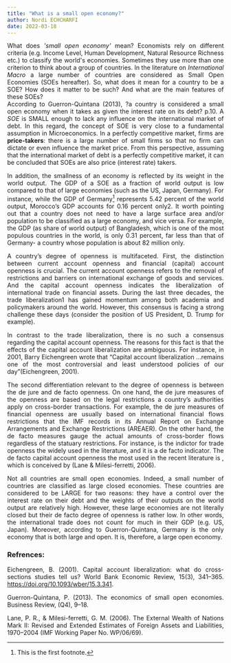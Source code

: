 ```yaml
---
title: "What is a small open economy?"
author: Nordi ECHCHARFI
date: 2022-03-18
---
```


<style>body {text-align: justify}</style>
<style>body {"font-family: Brill; font-size:3pt; text-align: justify}</style>


What does *'small open economy'* mean?
Economists rely on different criteria (e.g. Income Level, Human Development, Natural Resource Richness etc.) to classify the world's economies. Sometimes they use more than one criterion to think about a group of countries. In the literature on *International Macro* a large number of countries are considered as Small Open Economies (SOEs hereafter). So, what does it mean for a country to be a SOE? How does it matter to be such? And what are the main features of these SOEs?   
According to Guerron-Quintana (2013), ?a country is considered a small open economy when it takes as given the interest rate on its debt? p.10. A *SOE* is SMALL enough to lack any influence on the international market of debt. In this regard, the concept of SOE is very close to a fundamental assumption in Microeconomics. In a perfectly competitive market, firms are **price-takers**: there is a large number of small firms so that no firm can dictate or even influence the market price. From this perspective, assuming that the international market of debt is a perfectly competitive market, it can be concluded that SOEs are also price (interest rate) takers.


In addition, the smallness of an economy is reflected by its weight in the world output. The GDP of a SOE as a fraction of world output is low compared to that of large economies (such as the US, Japan, Germany). For instance, while the GDP of Germany[^1] represents 5.42 percent of the world output, Morocco’s GDP accounts for 0.16 percent only2. It worth pointing out that a country does not need to have a large surface area and/or population to be classified as a large economy, and vice versa. For example, the GDP (as share of world output) of Bangladesh, which is one of the most populous countries in the world, is only 0.31 percent, far less than that of Germany- a country whose population is about 82 million only. 
[^1]: This is the first footnote.


A country’s degree of openness is multifaceted. First, the distinction between current account openness and financial (capital) account openness is crucial. The current account openness refers to the removal of restrictions and barriers on international exchange of goods and services. And the capital account openness indicates the liberalization of international trade on financial assets. During the last three decades, the trade liberalization1 has gained momentum among both academia and policymakers around the world. However, this consensus is facing a strong challenge these days (consider the position of US President, D. Trump for example).

In contrast to the trade liberalization, there is no such a consensus regarding the capital account openness. The reasons for this fact is that the effects of the capital account liberalization are ambiguous. For instance, in 2001, Barry Eichengreen wrote that “Capital account liberalization …remains one of the most controversial and least understood policies of our day”(Eichengreen, 2001). 

The second differentiation relevant to the degree of openness is between the de jure and de facto openness. On one hand, the de jure measures of the openness are based on the legal restrictions a country’s authorities apply on cross-border transactions. For example, the de jure measures of financial openness are usually based on international financial flows restrictions that the IMF records in its Annual Report on Exchange Arrangements and Exchange Restrictions (AREAER). On the other hand, the de facto measures gauge the actual amounts of cross-border flows regardless of the statuary restrictions. For instance, is the indictor for trade openness the widely used in the literature, and it is a de facto indicator. The de facto capital account openness the most used in the recent literature is , which is conceived by (Lane & Milesi-ferretti, 2006).

Not all countries are small open economies. Indeed, a small number of countries are classified as large closed economies. These countries are considered to be LARGE for two reasons: they have a control over the interest rate on their debt and the weights of their outputs on the world output are relatively high. However, these large economies are not literally closed but their de facto degree of openness is rather low. In other words, the international trade does not count for much in their GDP (e.g. US, Japan). Moreover, according to Guerron-Quintana, Germany is the only economy that is both large and open. It is, therefore, a large open economy. 


### **Refrences**:

Eichengreen, B. (2001). Capital account liberalization: what do cross-sections studies tell us? World Bank Economic Review, 15(3), 341–365. https://doi.org/10.1093/wber/15.3.341.

Guerron-Quintana, P. (2013). The economics of small open economies. Business Review, (Q4), 9–18.

Lane, P. R., & Milesi-ferretti, G. M. (2006). The External Wealth of Nations Mark II: Revised and Extended Estimates of Foreign Assets and Liabilities, 1970–2004 (IMF Working Paper No. WP/06/69).
